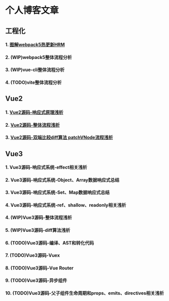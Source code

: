 # 个人博客文章

## 工程化
#### 1. [图解webpack5热更新HRM](https://segmentfault.com/a/1190000042587412)
#### 2. (WIP)webpack5整体流程分析
#### 3. (WIP)vue-cli整体流程分析
#### 4. (TODO)vite整体流程分析

## Vue2
#### 1. [Vue2源码-响应式原理浅析](https://segmentfault.com/a/1190000042751317)
#### 2. [Vue2源码-整体流程浅析](https://segmentfault.com/a/1190000042749514)
#### 3. [Vue2源码-双端比较diff算法 patchVNode流程浅析](https://segmentfault.com/a/1190000042749546)

## Vue3
#### 1. Vue3源码-响应式系统-effect相关浅析
#### 2. Vue3源码-响应式系统-Object、Array数据响应式总结
#### 3. Vue3源码-响应式系统-Set、Map数据响应式总结
#### 4. Vue3源码-响应式系统-ref、shallow、readonly相关浅析
#### 4. (WIP)Vue3源码-整体流程浅析
#### 5. (WIP)Vue3源码-diff算法浅析
#### 6. (TODO)Vue3源码-编译、AST和转化代码
#### 7. (TODO)Vue3源码-Vuex
#### 8. (TODO)Vue3源码-Vue Router
#### 9. (TODO)Vue3源码-异步组件
#### 10. (TODO)Vue3源码-父子组件生命周期和props、emits、directives相关浅析






